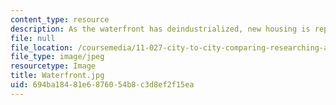 ```yaml
---
content_type: resource
description: As the waterfront has deindustrialized, new housing is replacing industry.
file: null
file_location: /coursemedia/11-027-city-to-city-comparing-researching-and-writing-about-cities-spring-2006/694ba18481e6876054b8c3d8ef2f15ea_Waterfront.jpg
file_type: image/jpeg
resourcetype: Image
title: Waterfront.jpg
uid: 694ba184-81e6-8760-54b8-c3d8ef2f15ea
---
```

